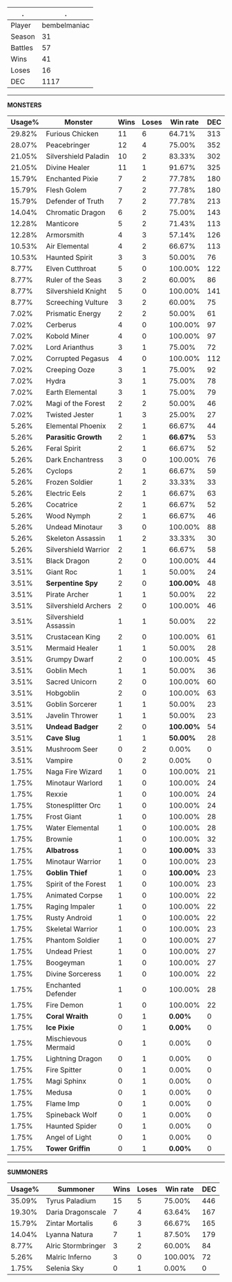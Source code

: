 .|.
|-|-
Player|bembelmaniac
Season|31
Battles|57
Wins|41
Loses|16
DEC|1117

---
**MONSTERS**

Usage%|Monster|Wins|Loses|Win rate|DEC|
-|-|-|-|-|-|
29.82%|Furious Chicken|11|6|64.71%|313|
28.07%|Peacebringer|12|4|75.00%|352|
21.05%|Silvershield Paladin|10|2|83.33%|302|
21.05%|Divine Healer|11|1|91.67%|325|
15.79%|Enchanted Pixie|7|2|77.78%|180|
15.79%|Flesh Golem|7|2|77.78%|180|
15.79%|Defender of Truth|7|2|77.78%|213|
14.04%|Chromatic Dragon|6|2|75.00%|143|
12.28%|Manticore|5|2|71.43%|113|
12.28%|Armorsmith|4|3|57.14%|126|
10.53%|Air Elemental|4|2|66.67%|113|
10.53%|Haunted Spirit|3|3|50.00%|76|
8.77%|Elven Cutthroat|5|0|100.00%|122|
8.77%|Ruler of the Seas|3|2|60.00%|86|
8.77%|Silvershield Knight|5|0|100.00%|141|
8.77%|Screeching Vulture|3|2|60.00%|75|
7.02%|Prismatic Energy|2|2|50.00%|61|
7.02%|Cerberus|4|0|100.00%|97|
7.02%|Kobold Miner|4|0|100.00%|97|
7.02%|Lord Arianthus|3|1|75.00%|72|
7.02%|Corrupted Pegasus|4|0|100.00%|112|
7.02%|Creeping Ooze|3|1|75.00%|92|
7.02%|Hydra|3|1|75.00%|78|
7.02%|Earth Elemental|3|1|75.00%|79|
7.02%|Magi of the Forest|2|2|50.00%|46|
7.02%|Twisted Jester|1|3|25.00%|27|
5.26%|Elemental Phoenix|2|1|66.67%|44|
5.26%|**Parasitic Growth**|2|1|**66.67%**|53|
5.26%|Feral Spirit|2|1|66.67%|52|
5.26%|Dark Enchantress|3|0|100.00%|76|
5.26%|Cyclops|2|1|66.67%|59|
5.26%|Frozen Soldier|1|2|33.33%|33|
5.26%|Electric Eels|2|1|66.67%|63|
5.26%|Cocatrice|2|1|66.67%|52|
5.26%|Wood Nymph|2|1|66.67%|46|
5.26%|Undead Minotaur|3|0|100.00%|88|
5.26%|Skeleton Assassin|1|2|33.33%|30|
5.26%|Silvershield Warrior|2|1|66.67%|58|
3.51%|Black Dragon|2|0|100.00%|44|
3.51%|Giant Roc|1|1|50.00%|24|
3.51%|**Serpentine Spy**|2|0|**100.00%**|48|
3.51%|Pirate Archer|1|1|50.00%|22|
3.51%|Silvershield Archers|2|0|100.00%|46|
3.51%|Silvershield Assassin|1|1|50.00%|22|
3.51%|Crustacean King|2|0|100.00%|61|
3.51%|Mermaid Healer|1|1|50.00%|28|
3.51%|Grumpy Dwarf|2|0|100.00%|45|
3.51%|Goblin Mech|1|1|50.00%|36|
3.51%|Sacred Unicorn|2|0|100.00%|60|
3.51%|Hobgoblin|2|0|100.00%|63|
3.51%|Goblin Sorcerer|1|1|50.00%|23|
3.51%|Javelin Thrower|1|1|50.00%|23|
3.51%|**Undead Badger**|2|0|**100.00%**|54|
3.51%|**Cave Slug**|1|1|**50.00%**|28|
3.51%|Mushroom Seer|0|2|0.00%|0|
3.51%|Vampire|0|2|0.00%|0|
1.75%|Naga Fire Wizard|1|0|100.00%|21|
1.75%|Minotaur Warlord|1|0|100.00%|24|
1.75%|Rexxie|1|0|100.00%|24|
1.75%|Stonesplitter Orc|1|0|100.00%|24|
1.75%|Frost Giant|1|0|100.00%|28|
1.75%|Water Elemental|1|0|100.00%|28|
1.75%|Brownie|1|0|100.00%|32|
1.75%|**Albatross**|1|0|**100.00%**|33|
1.75%|Minotaur Warrior|1|0|100.00%|23|
1.75%|**Goblin Thief**|1|0|**100.00%**|23|
1.75%|Spirit of the Forest|1|0|100.00%|23|
1.75%|Animated Corpse|1|0|100.00%|22|
1.75%|Raging Impaler|1|0|100.00%|22|
1.75%|Rusty Android|1|0|100.00%|22|
1.75%|Skeletal Warrior|1|0|100.00%|23|
1.75%|Phantom Soldier|1|0|100.00%|27|
1.75%|Undead Priest|1|0|100.00%|27|
1.75%|Boogeyman|1|0|100.00%|27|
1.75%|Divine Sorceress|1|0|100.00%|22|
1.75%|Enchanted Defender|1|0|100.00%|28|
1.75%|Fire Demon|1|0|100.00%|22|
1.75%|**Coral Wraith**|0|1|**0.00%**|0|
1.75%|**Ice Pixie**|0|1|**0.00%**|0|
1.75%|Mischievous Mermaid|0|1|0.00%|0|
1.75%|Lightning Dragon|0|1|0.00%|0|
1.75%|Fire Spitter|0|1|0.00%|0|
1.75%|Magi Sphinx|0|1|0.00%|0|
1.75%|Medusa|0|1|0.00%|0|
1.75%|Flame Imp|0|1|0.00%|0|
1.75%|Spineback Wolf|0|1|0.00%|0|
1.75%|Haunted Spider|0|1|0.00%|0|
1.75%|Angel of Light|0|1|0.00%|0|
1.75%|**Tower Griffin**|0|1|**0.00%**|0|

---
**SUMMONERS**

Usage%|Summoner|Wins|Loses|Win rate|DEC|
-|-|-|-|-|-|
35.09%|Tyrus Paladium|15|5|75.00%|446|
19.30%|Daria Dragonscale|7|4|63.64%|167|
15.79%|Zintar Mortalis|6|3|66.67%|165|
14.04%|Lyanna Natura|7|1|87.50%|179|
8.77%|Alric Stormbringer|3|2|60.00%|84|
5.26%|Malric Inferno|3|0|100.00%|72|
1.75%|Selenia Sky|0|1|0.00%|0|
